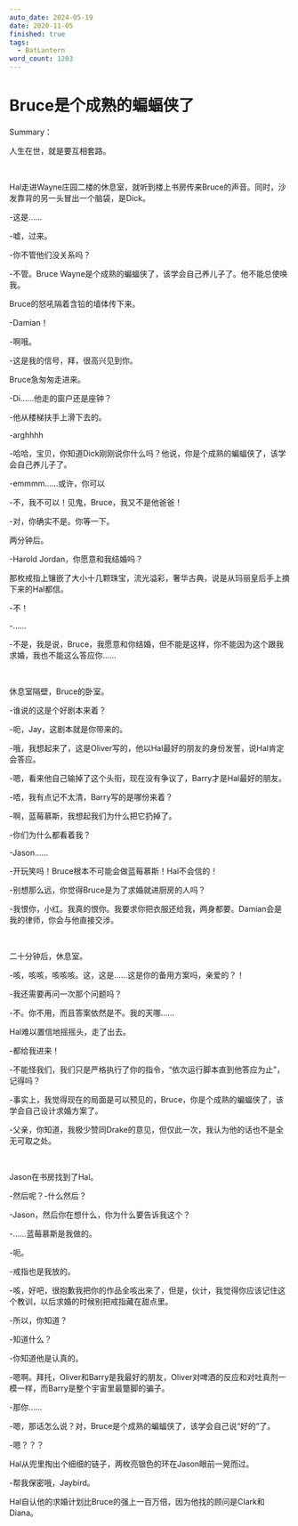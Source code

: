 ```yaml
---
auto_date: 2024-05-19
date: 2020-11-05
finished: true
tags:
  - BatLantern
word_count: 1203
---
```


# Bruce是个成熟的蝙蝠侠了

Summary：

人生在世，就是要互相套路。

<br>

Hal走进Wayne庄园二楼的休息室，就听到楼上书房传来Bruce的声音。同时，沙发靠背的另一头冒出一个脑袋，是Dick。

-这是……

-嘘，过来。

-你不管他们没关系吗？

-不管。Bruce Wayne是个成熟的蝙蝠侠了，该学会自己养儿子了。他不能总使唤我。

Bruce的怒吼隔着含铅的墙体传下来。

-Damian！

-啊哦。

-这是我的信号，拜，很高兴见到你。

Bruce急匆匆走进来。

-Di……他走的窗户还是座钟？

-他从楼梯扶手上滑下去的。

-arghhhh

-哈哈，宝贝，你知道Dick刚刚说你什么吗？他说，你是个成熟的蝙蝠侠了，该学会自己养儿子了。

-emmmm……或许，你可以

-不，我不可以！见鬼，Bruce，我又不是他爸爸！

-对，你确实不是。你等一下。

两分钟后。

-Harold Jordan，你愿意和我结婚吗？

那枚戒指上镶嵌了大小十几颗珠宝，流光溢彩，奢华古典，说是从玛丽皇后手上摘下来的Hal都信。

-不！

-……

-不是，我是说，Bruce，我愿意和你结婚，但不能是这样，你不能因为这个跟我求婚，我也不能这么答应你……

<br>

休息室隔壁，Bruce的卧室。

-谁说的这是个好剧本来着？

-呃，Jay，这剧本就是你带来的。

-哦，我想起来了，这是Oliver写的，他以Hal最好的朋友的身份发誓，说Hal肯定会答应。

-嗯，看来他自己输掉了这个头衔，现在没有争议了，Barry才是Hal最好的朋友。

-唔，我有点记不太清，Barry写的是哪份来着？

-啊，蓝莓慕斯，我想起我们为什么把它扔掉了。

-你们为什么都看着我？

-Jason……

-开玩笑吗！Bruce根本不可能会做蓝莓慕斯！Hal不会信的！

-别想那么远，你觉得Bruce是为了求婚就进厨房的人吗？

-我恨你，小红。我真的恨你。我要求你把衣服还给我，两身都要。Damian会是我的律师，你会与他直接交涉。

<br>

二十分钟后，休息室。

-咳，咳咳，咳咳咳。这，这是……这是你的备用方案吗，亲爱的？！

-我还需要再问一次那个问题吗？

-不。你不用，而且答案依然是不。我的天哪……

Hal难以置信地摇摇头，走了出去。

-都给我进来！

-不能怪我们，我们只是严格执行了你的指令，“依次运行脚本直到他答应为止”，记得吗？

-事实上，我觉得现在的局面是可以预见的，Bruce，你是个成熟的蝙蝠侠了，该学会自己设计求婚方案了。

-父亲，你知道，我极少赞同Drake的意见，但仅此一次，我认为他的话也不是全无可取之处。

<br>

Jason在书房找到了Hal。

-然后呢？-什么然后？

-Jason，然后你在想什么，你为什么要告诉我这个？

-……蓝莓慕斯是我做的。

-呃。

-戒指也是我放的。

-咳，好吧，很抱歉我把你的作品全咳出来了，但是，伙计，我觉得你应该记住这个教训，以后求婚的时候别把戒指藏在甜点里。

-所以，你知道？

-知道什么？

-你知道他是认真的。

-嗯啊。拜托，Oliver和Barry是我最好的朋友，Oliver对啤酒的反应和对吐真剂一模一样，而Barry是整个宇宙里最蹩脚的骗子。

-那你……

-嗯，那话怎么说？对，Bruce是个成熟的蝙蝠侠了，该学会自己说“好的”了。

-嗯？？？

Hal从兜里掏出个细细的链子，两枚亮银色的环在Jason眼前一晃而过。

-帮我保密哦，Jaybird。

Hal自认他的求婚计划比Bruce的强上一百万倍，因为他找的顾问是Clark和Diana。
